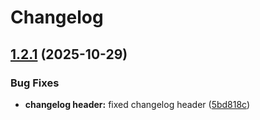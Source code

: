 # Changelog

## [1.2.1](https://github.com/ghaschel/commitzen-poc/compare/v1.2.0...v1.2.1) (2025-10-29)

### Bug Fixes

* **changelog header:** fixed changelog header ([5bd818c](https://github.com/ghaschel/commitzen-poc/commit/5bd818c1b38e359a0a4407b5dddd4a83f3a69d8b))
